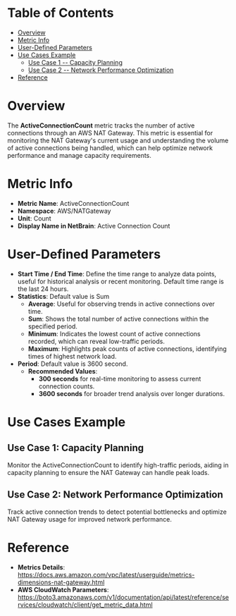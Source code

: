 # Table of Contents
- [Overview](#overview)
- [Metric Info](#metric-info)
- [User-Defined Parameters](#user-defined-parameters)
- [Use Cases Example](#example)
    - [Use Case 1 -- Capacity Planning](#example-1) 
    - [Use Case 2 -- Network Performance Optimization](#example-2)
- [Reference](#reference)

# Overview <a name="overview"></a>
The <b>ActiveConnectionCount</b> metric tracks the number of active connections through an AWS NAT Gateway. This metric is essential for monitoring the NAT Gateway's current usage and understanding the volume of active connections being handled, which can help optimize network performance and manage capacity requirements.


# Metric Info <a name="metric-info"></a>
* <b>Metric Name</b>: ActiveConnectionCount
* <b>Namespace</b>: AWS/NATGateway
* <b>Unit</b>: Count
* <b>Display Name in NetBrain</b>: Active Connection Count

# User-Defined Parameters <a name="user-defined-parameters"></a>
* <b>Start Time / End Time</b>: Define the time range to analyze data points, useful for historical analysis or recent monitoring. Default time range is the last 24 hours.
* <b>Statistics</b>: Default value is Sum
  * <b>Average</b>: Useful for observing trends in active connections over time.
  * <b>Sum</b>: Shows the total number of active connections within the specified period.
  * <b>Minimum</b>: Indicates the lowest count of active connections recorded, which can reveal low-traffic periods.
  * <b>Maximum</b>: Highlights peak counts of active connections, identifying times of highest network load.
* <b>Period</b>: Default value is 3600 second.
  * <b>Recommended Values</b>:
    * <b>300 seconds</b> for real-time monitoring to assess current connection counts.
    * <b>3600 seconds</b> for broader trend analysis over longer durations.

# Use Cases Example <a name="example"></a>
## Use Case 1: Capacity Planning <a name="example-1"></a>
Monitor the ActiveConnectionCount to identify high-traffic periods, aiding in capacity planning to ensure the NAT Gateway can handle peak loads.


## Use Case 2: Network Performance Optimization <a name="example-2"></a>
Track active connection trends to detect potential bottlenecks and optimize NAT Gateway usage for improved network performance.

# Reference <a name="reference"></a>
* <b>Metrics Details</b>: https://docs.aws.amazon.com/vpc/latest/userguide/metrics-dimensions-nat-gateway.html
* <b>AWS CloudWatch Parameters</b>: https://boto3.amazonaws.com/v1/documentation/api/latest/reference/services/cloudwatch/client/get_metric_data.html